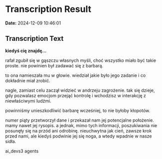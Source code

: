 ﻿# Transcription Result
**Date:** 2024-12-09 10:46:01

## Transcription Text

**kiedyś cię znajdę…**

rafał zgubił się w gąszczu własnych myśli,
choć wszystko miało być takie proste. nie
powinien był zadawać się z barbarą.

to ona namieszała mu w głowie. wiedział
jakie było jego zadanie i co dokładnie miał
zrobić.

nagle, zamiast celu zaczął widzieć w
andrzeju zagrożenie. tak się dzieje, gdy
pozwalasz emocjom przejąć kontrolę i
wchodzisz w interakcję z niewłaściwymi
ludźmi.

powinniśmy unieszkodliwić barbarę
wcześniej, to nie byłoby kłopotów.

numer piąty przetworzył dane i
przekazał nam jej potencjalne położenie.
mamy nawet jej rysopis. a jednak,
mimo tych informacji, poszukiwania nie
posunęły się na przód ani odrobinę.
nieuchwytna jak cień, zawsze krok
przed nami, ale kiedyś podwinie jej się
noga, a wtedy wpadnie w nasze sidła.

ai_devs3
          agents
